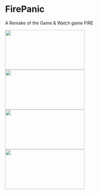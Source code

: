 # FirePanic
A Remake of the Game &amp; Watch game FIRE

<img src="/assets/FirePanic_NewTitleScreen.png" data-canonical-src="/assets/FirePanic_NewTitleScreen.png" width="256" height="128" /> <img src="/assets/FirePanic_Preview_Gameplay.png" data-canonical-src="/assets/FirePanic_Preview_Gameplay.png" width="256" height="128" /> <img src="/assets/FirePanic_RacingZoneCity.png" data-canonical-src="/assets/FirePanic_RacingZoneCity.png" width="256" height="128" /> <img src="/assets/FirePanic_HighScorePreview3.png" data-canonical-src="/assets/FirePanic_HighScorePreview3.png" width="256" height="128" />
